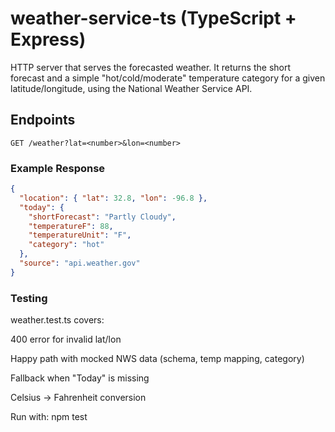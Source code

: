 # weather-service-ts (TypeScript + Express)
HTTP server that serves the forecasted weather. It returns the short forecast and a simple "hot/cold/moderate" temperature category for a given latitude/longitude, using the National Weather Service API.

## Endpoints

```
GET /weather?lat=<number>&lon=<number>
```

### Example Response

```json
{
  "location": { "lat": 32.8, "lon": -96.8 },
  "today": {
    "shortForecast": "Partly Cloudy",
    "temperatureF": 88,
    "temperatureUnit": "F",
    "category": "hot"
  },
  "source": "api.weather.gov"
}
```

### Testing

weather.test.ts covers:

400 error for invalid lat/lon

Happy path with mocked NWS data (schema, temp mapping, category)

Fallback when "Today" is missing

Celsius → Fahrenheit conversion

Run with:
npm test